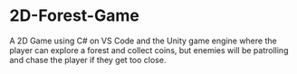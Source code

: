 # 2D-Forest-Game
A 2D Game using C# on VS Code and the Unity game engine where the player can explore a forest and collect coins, but enemies will be patrolling and chase the player if they get too close.
